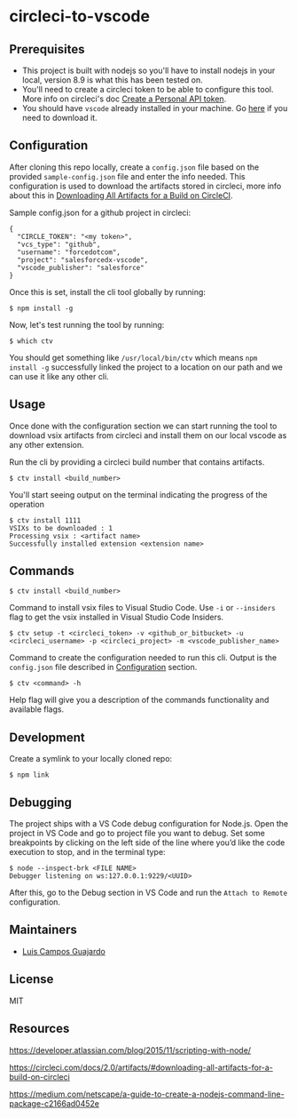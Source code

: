 # circleci-to-vscode

## Prerequisites

- This project is built with nodejs so you'll have to install nodejs in your local, version 8.9 is what this has been tested on.
- You'll need to create a circleci token to be able to configure this tool. More info on circleci's doc [Create a Personal API token](https://circleci.com/docs/2.0/managing-api-tokens/#creating-a-personal-api-token).
- You should have `vscode` already installed in your machine. Go [here](https://code.visualstudio.com/download) if you need to download it.

## Configuration

After cloning this repo locally, create a `config.json` file based on the provided `sample-config.json` file and enter the info needed. This configuration is used to download the artifacts stored in circleci, more info about this in [Downloading All Artifacts for a Build on CircleCI](https://circleci.com/docs/2.0/artifacts/#downloading-all-artifacts-for-a-build-on-circleci).

Sample config.json for a github project in circleci:

```
{
  "CIRCLE_TOKEN": "<my token>",
  "vcs_type": "github",
  "username": "forcedotcom",
  "project": "salesforcedx-vscode",
  "vscode_publisher": "salesforce"
}
```

Once this is set, install the cli tool globally by running:

```
$ npm install -g
```

Now, let's test running the tool by running:

```
$ which ctv
```

You should get something like `/usr/local/bin/ctv` which means `npm install -g` successfully linked the project to a location on our path and we can use it like any other cli.

## Usage

Once done with the configuration section we can start running the tool to download vsix artifacts from circleci and install them on our local vscode as any other extension.

Run the cli by providing a circleci build number that contains artifacts.

```
$ ctv install <build_number>
```

You'll start seeing output on the terminal indicating the progress of the operation

```
$ ctv install 1111
VSIXs to be downloaded : 1
Processing vsix : <artifact name>
Successfully installed extension <extension name>

```

## Commands

```
$ ctv install <build_number>
```

Command to install vsix files to Visual Studio Code. Use `-i` or `--insiders` flag to get the vsix installed in Visual Studio Code Insiders.

```
$ ctv setup -t <circleci_token> -v <github_or_bitbucket> -u <circleci_username> -p <circleci_project> -m <vscode_publisher_name>
```

Command to create the configuration needed to run this cli. Output is the `config.json` file described in [Configuration](#configuration) section.

```
$ ctv <command> -h
```

Help flag will give you a description of the commands functionality and available flags.

## Development

Create a symlink to your locally cloned repo:

```
$ npm link
```

## Debugging

The project ships with a VS Code debug configuration for Node.js. Open the project in VS Code and go to project file you want to debug. Set some breakpoints by clicking on the left side of the line where you’d like the code execution to stop, and in the terminal type:

```
$ node --inspect-brk <FILE NAME>
Debugger listening on ws:127.0.0.1:9229/<UUID>
```

After this, go to the Debug section in VS Code and run the `Attach to Remote` configuration.

## Maintainers

- [Luis Campos Guajardo](https://github.com/lcampos)

## License

MIT

## Resources

https://developer.atlassian.com/blog/2015/11/scripting-with-node/

https://circleci.com/docs/2.0/artifacts/#downloading-all-artifacts-for-a-build-on-circleci

https://medium.com/netscape/a-guide-to-create-a-nodejs-command-line-package-c2166ad0452e
